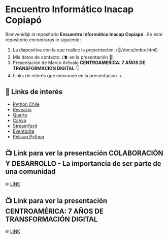 # Encuentro Informático Inacap Copiapó


Bienvenid@ al repositorio __Encuentro Informático Inacap Copiapó__ .
En éste repositorio encontraras lo siguiente:

1. La diapositiva con la que realice la presentación. (☝️/docs/index.html)
2. Mis datos de contacto. (⬆️ en la presentación 🪪)
3. Presentación de Marco Arévalo __CENTROAMERICA: 7 AÑOS DE TRANSFORMACIÓN DIGITAL__ 👇
4. Links de interés que mencioné en la presentación. ⤵️

## 📡 Links de interés

* [Python Chile](https://pythonchile.cl/)
* [Reveal.js](https://revealjs.com/)
* [Quarto](https://quarto.org/)
* [Canva](https://www.canva.com/es_419/)
* [StreamYard](https://streamyard.com/)
* [Eventbrite](https://www.eventbrite.cl/)
* [Pelican Python](https://getpelican.com/)

## 📺 Link para ver la presentación __COLABORACIÓN Y DESARROLLO - La importancia de ser parte de una comunidad__

🌐 [LINK](https://krlitosforever.github.io/Encuentro-Inacap-Coppo/)

## 📺 Link para ver la presentación __CENTROAMÉRICA: 7 AÑOS DE TRANSFORMACIÓN DIGITAL__

🌐 [LINK](https://www.canva.com/design/DAGBddlSb8I/WHcKheTQ0BMaBqPAORhnsQ/edit)